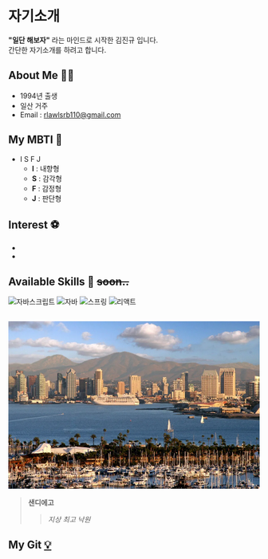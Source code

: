 # 자기소개


**"일단 해보자"** 라는 마인드로 시작한 김진규 입니다. <br>
간단한 자기소개를 하려고 합니다.

## About Me 👨‍💻
* 1994년 출생
* 일산 거주
* Email : rlawlsrb110@gmail.com

## My MBTI 📝
* I S F J
    * **I** : 내향형
    * **S** : 감각형
    * **F** : 감정형
    * **J** : 판단형

## Interest ⚽
* 
* 


## Available Skills 🔧 ~~soon..~~
![자바스크립트](https://img.shields.io/badge/JavaScript-F7DF1E?style=flat-square&logo=JavaScript&logoColor=white)
![자바](https://img.shields.io/badge/Java-007396?style=flat-square&logo=java&logoColor=white)
![스프링](https://img.shields.io/badge/Spring-6DB33F?style=flat-square&logo=Spring&logoColor=white)
![리액트](https://img.shields.io/badge/React-61DAFB?style=flat-square&logo=React&logoColor=white)


## 
![샌디에고](/다운로드.jpg)
> **샌디에고**
>> _지상 최고 낙원_

## My Git [💡](https://github.com/)
